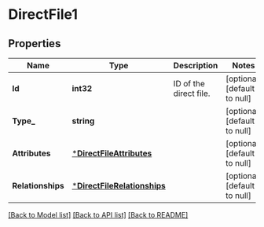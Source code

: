 # DirectFile1

## Properties
Name | Type | Description | Notes
------------ | ------------- | ------------- | -------------
**Id** | **int32** | ID of the direct file. | [optional] [default to null]
**Type_** | **string** |  | [optional] [default to null]
**Attributes** | [***DirectFileAttributes**](DirectFile_attributes.md) |  | [optional] [default to null]
**Relationships** | [***DirectFileRelationships**](DirectFile_relationships.md) |  | [optional] [default to null]

[[Back to Model list]](../README.md#documentation-for-models) [[Back to API list]](../README.md#documentation-for-api-endpoints) [[Back to README]](../README.md)

